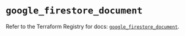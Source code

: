 # `google_firestore_document`

Refer to the Terraform Registry for docs: [`google_firestore_document`](https://registry.terraform.io/providers/hashicorp/google-beta/6.48.0/docs/resources/google_firestore_document).
